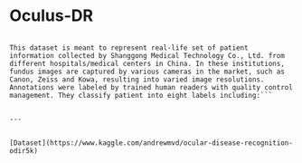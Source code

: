 # Oculus-DR

```Ocular Disease Intelligent Recognition (ODIR) is a structured ophthalmic database of 5,000 patients with age, color fundus photographs from left and right eyes and doctors' diagnostic keywords from doctors.

This dataset is meant to represent real-life set of patient information collected by Shanggong Medical Technology Co., Ltd. from different hospitals/medical centers in China. In these institutions, fundus images are captured by various cameras in the market, such as Canon, Zeiss and Kowa, resulting into varied image resolutions.
Annotations were labeled by trained human readers with quality control management. They classify patient into eight labels including:```


---


[Dataset](https://www.kaggle.com/andrewmvd/ocular-disease-recognition-odir5k)
